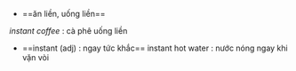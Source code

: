 
- ==ăn liền, uống liền==

*instant coffee* : cà phê uống liền 



- ==instant (adj) : ngay tức khắc==
instant hot water : nước nóng ngay khi vặn vòi